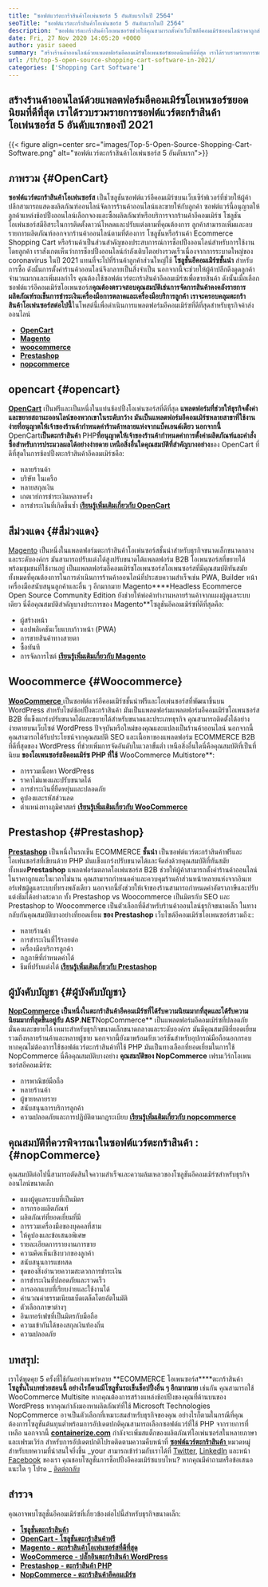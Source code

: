 ```yaml
---
title: "ซอฟต์แวร์ตะกร้าสินค้าโอเพ่นซอร์ส 5 อันดับแรกในปี 2564" 
seoTitle: "ซอฟต์แวร์ตะกร้าสินค้าโอเพ่นซอร์ส 5 อันดับแรกในปี 2564" 
description: "ซอฟต์แวร์ตะกร้าสินค้าโอเพนซอร์ซช่วยให้คุณสามารถตั้งค่าเว็บไซต์อีคอมเมิร์ซออนไลน์ราคาถูกสำหรับธุรกิจของคุณ ลองทบทวนตะกร้าสินค้าฟรีแวร์ 5 อันดับแรก" 
date: Fri, 27 Nov 2020 14:05:20 +0000
author: yasir saeed
summary: "สร้างร้านค้าออนไลน์ด้วยแพลตฟอร์มอีคอมเมิร์ซโอเพนซอร์ซยอดนิยมที่ดีที่สุด เราได้รวบรวมรายการซอฟต์แวร์ตะกร้าสินค้าโอเพ่นซอร์ส 5 อันดับแรกของปี 2021" 
url: /th/top-5-open-source-shopping-cart-software-in-2021/
categories: ['Shopping Cart Software']
---
```


## สร้างร้านค้าออนไลน์ด้วยแพลตฟอร์มอีคอมเมิร์ซโอเพนซอร์ซยอดนิยมที่ดีที่สุด เราได้รวบรวมรายการซอฟต์แวร์ตะกร้าสินค้าโอเพ่นซอร์ส 5 อันดับแรกของปี 2021

{{< figure align=center src="images/Top-5-Open-Source-Shopping-Cart-Software.png" alt="ซอฟต์แวร์ตะกร้าสินค้าโอเพ่นซอร์ส 5 อันดับแรก">}}


## **ภาพรวม** {#OpenCart}

**ซอฟต์แวร์ตะกร้าสินค้าโอเพ่นซอร์ส** เป็นโซลูชันซอฟต์แวร์อีคอมเมิร์ซบนเว็บเซิร์ฟเวอร์ที่ช่วยให้ผู้ค้าปลีกสามารถแสดงผลิตภัณฑ์ออนไลน์จัดการร้านค้าออนไลน์และขายให้กับลูกค้า ซอฟต์แวร์นี้อนุญาตให้ลูกค้าแหล่งช้อปปิ้งออนไลน์เลือกจองและซื้อผลิตภัณฑ์หรือบริการจากร้านค้าอีคอมเมิร์ซ โซลูชันโอเพ่นซอร์สมีอิสระในการติดตั้งดาวน์โหลดและปรับแต่งตามที่คุณต้องการ ลูกค้าสามารถเพิ่มและลบรายการผลิตภัณฑ์ออกจากร้านค้าออนไลน์ตามที่ต้องการ โซลูชันหรือร้านค้า Ecommerce Shopping Cart หรือร้านค้าเป็นส่วนสำคัญของประสบการณ์การช็อปปิ้งออนไลน์สำหรับการใช้งานโดยลูกค้า
เราสังเกตเห็นว่าการช็อปปิ้งออนไลน์กำลังเติบโตอย่างรวดเร็วเนื่องจากการระบาดใหญ่ของ coronavirus ในปี 2021 แทนที่จะไปที่ร้านค้าลูกค้าส่วนใหญ่ใช้ **โซลูชั่นอีคอมเมิร์ซชั้นนำ** สำหรับการซื้อ ดังนั้นการตั้งค่าร้านค้าออนไลน์จึงกลายเป็นสิ่งจำเป็น นอกจากนี้จะช่วยให้ผู้ค้าปลีกดึงดูดลูกค้าจำนวนมากและเพิ่มผลกำไร คุณต้องใช้ซอฟต์แวร์ตะกร้าสินค้าอีคอมเมิร์ซเพื่อขายสินค้า ดังนั้นเมื่อเลือกซอฟต์แวร์อีคอมเมิร์ซโอเพนซอร์ส**คุณต้องตรวจสอบคุณสมบัติเช่นการจัดการสินค้าคงคลังรายการผลิตภัณฑ์รถเข็นการชำระเงินเครื่องมือการตลาดและเครื่องมือบริการลูกค้า
เราจะครอบคลุมตะกร้าสินค้าโอเพ่นซอร์สต่อไปนี้**ในโพสต์นี้เพื่อดำเนินการแพลตฟอร์มอีคอมเมิร์ซที่ดีที่สุดสำหรับธุรกิจค้าส่งออนไลน์
* [ **OpenCart** ][1]
* [ **Magento** ][2]
* [ **woocommerce** ][3]
* [ **Prestashop** ][4]
* [ **nopcommerce** ][5]

## opencart {#opencart}

[ **OpenCart**][6] เป็นฟรีและเป็นหนึ่งในแท่นช้อปปิ้งโอเพ่นซอร์สที่ดีที่สุด **แพลตฟอร์มที่ช่วยให้ธุรกิจตั้งค่าและขยายสถานะออนไลน์ของพวกเขาในระดับกว้าง มันเป็นแพลตฟอร์มอีคอมเมิร์ซหลายสาขาที่ใช้งานง่ายที่อนุญาตให้เจ้าของร้านค้ากำหนดค่าร้านค้าหลายแห่งจากแบ็คเอนด์เดียว นอกจากนี้** OpenCart**เป็นตะกร้าสินค้า** PHP**ที่อนุญาตให้เจ้าของร้านค้ากำหนดค่าการตั้งค่าผลิตภัณฑ์และคำสั่งซื้อสำหรับการประมวลผลได้อย่างง่ายดาย
เหนือสิ่งอื่นใดคุณสมบัติที่สำคัญบางอย่าง**ของ OpenCart ที่ดีที่สุดในการช้อปปิ้งตะกร้าสินค้าอีคอมเมิร์ซคือ:
  * หลายร้านค้า
  * บริษัท ในเครือ
  * หลายสกุลเงิน
  * เกตเวย์การชำระเงินหลายครั้ง
  * การชำระเงินที่เกิดขึ้นซ้ำ
[ **เรียนรู้เพิ่มเติมเกี่ยวกับ OpenCart** ][7]

## สีม่วงแดง {#สีม่วงแดง}

[Magento][8] เป็นหนึ่งในแพลตฟอร์มตะกร้าสินค้าโอเพ่นซอร์สชั้นนำสำหรับธุรกิจขนาดเล็กขนาดกลางและระดับองค์กร มันสามารถปรับแต่งได้สูงปรับขนาดได้แพลตฟอร์ม B2B โอเพนซอร์สที่ขยายได้พร้อมชุมชนที่ใช้งานอยู่ เป็นแพลตฟอร์มอีคอมเมิร์ซโอเพนซอร์สโอเพนซอร์สที่มีคุณสมบัติทันสมัยทั้งหมดที่คุณต้องการในการดำเนินการร้านค้าออนไลน์ที่ประสบความสำเร็จเช่น PWA, Builder หน้าเครื่องมือสนับสนุนลูกค้าและอื่น ๆ อีกมากมาย Magento****Headless Ecommerce Open Source Community Edition ยังช่วยให้พ่อค้าทำงานหลายร้านค้าจากแผงผู้ดูแลระบบเดียว
นี่คือคุณสมบัติสำคัญบางประการของ Magento**โซลูชันอีคอมเมิร์ซที่ดีที่สุดคือ:
  * ผู้สร้างหน้า
  * แอปพลิเคชันเว็บแบบก้าวหน้า (PWA)
  * การขายสินค้าทางสายตา
  * ซื้อทันที
  * การจัดการไซต์
[ **เรียนรู้เพิ่มเติมเกี่ยวกับ Magento** ][8]

## Woocommerce {#Woocommerce}

[ **WooCommerce** ][9] เป็นซอฟต์แวร์อีคอมเมิร์ซชั้นนำฟรีและโอเพ่นซอร์สที่พัฒนาขึ้นบน WordPress สำหรับไซต์ช้อปปิ้งตะกร้าสินค้า มันเป็นแพลตฟอร์มแพลตฟอร์มอีคอมเมิร์ซโอเพนซอร์ส B2B ที่แข็งแกร่งปรับขนาดได้และขยายได้สำหรับขนาดและประเภทธุรกิจ คุณสามารถติดตั้งได้อย่างง่ายดายบนเว็บไซต์ WordPress ปัจจุบันหรือใหม่ของคุณและแปลงเป็นร้านค้าออนไลน์ นอกจากนี้คุณสามารถได้รับประโยชน์จากคุณสมบัติ SEO และเนื้อหาของแพลตฟอร์ม ECOMMERCE B2B ที่ดีที่สุดของ WordPress ที่ช่วยเพิ่มการจัดอันดับในเวลาขั้นต่ำ
เหนือสิ่งอื่นใดนี่คือคุณสมบัติที่เป็นที่นิยม **ของโอเพนซอร์สอีคอมเมิร์ซ PHP ที่ใช้** WooCommerce Multistore**:
  * การรวมเนื้อหา WordPress
  * ราคาไม่แพงและปรับขนาดได้
  * การชำระเงินที่ยืดหยุ่นและปลอดภัย
  * คูปองและรหัสส่วนลด
  * ตำแหน่งทางภูมิศาสตร์
[ **เรียนรู้เพิ่มเติมเกี่ยวกับ WooCommerce** ][10]

## Prestashop {#Prestashop}

[ **Prestashop**][11] เป็นหนึ่งในรถเข็น ECOMMERCE **ชั้นนำ** เป็นซอฟต์แวร์ตะกร้าสินค้าฟรีและโอเพ่นซอร์สที่เขียนด้วย PHP มันแข็งแกร่งปรับขนาดได้และจัดส่งด้วยคุณสมบัติที่ทันสมัยทั้งหมด**Prestashop** แพลตฟอร์มตลาดโอเพ่นซอร์ส B2B ช่วยให้ผู้ค้าสามารถตั้งค่าร้านค้าออนไลน์ในราคาถูกและในเวลาไม่นาน คุณสามารถกำหนดค่าและควบคุมร้านค้าส่วนหน้าหลายแห่งจากอินเทอร์เฟซผู้ดูแลระบบที่ทรงพลังเดียว นอกจากนี้ยังช่วยให้เจ้าของร้านสามารถกำหนดค่าอัตราภาษีและปรับแต่งธีมได้อย่างสะดวก ทั้ง Prestashop vs Woocommerce เป็นมิตรกับ SEO และ Prestashop to Woocommerce เป็นตัวเลือกที่ดีสำหรับร้านค้าออนไลน์ธุรกิจขนาดเล็ก
ในทางกลับกันคุณสมบัติบางอย่างที่ยอดเยี่ยม **ของ Prestashop** เว็บไซต์อีคอมเมิร์ซโอเพนซอร์สรวมถึง::
  * หลายร้านค้า
  * การชำระเงินที่ไร้รอยต่อ
  * เครื่องมือบริการลูกค้า
  * กฎภาษีที่กำหนดค่าได้
  * ธีมที่ปรับแต่งได้
[ **เรียนรู้เพิ่มเติมเกี่ยวกับ Prestashop** ][12]

## ผู้บังคับบัญชา {#ผู้บังคับบัญชา}

**[NopCommerce][13] **เป็นหนึ่งในตะกร้าสินค้าอีคอมเมิร์ซที่ได้รับความนิยมมากที่สุดและได้รับความนิยมมากที่สุด**ขึ้นอยู่กับ ASP.NET**NopCommerce** เป็นแพลตฟอร์มอีคอมเมิร์ซที่ปลอดภัยมั่นคงและขยายได้ เหมาะสำหรับธุรกิจขนาดเล็กขนาดกลางและระดับองค์กร มันมีคุณสมบัติที่ยอดเยี่ยมรวมถึงหลายร้านค้าและหลายผู้ขาย นอกจากนี้ยังมาพร้อมกับเวอร์ชันสำหรับอุปกรณ์มือถือนอกกรอบ หากคุณไม่ต้องการใช้ซอฟต์แวร์ตะกร้าสินค้าที่ใช้ PHP มันเป็นทางเลือกที่ยอดเยี่ยมในการใช้ NopCommerce
นี่คือคุณสมบัติบางอย่าง **คุณสมบัติของ NopCommerce** เฟรมเวิร์กโอเพนซอร์สอีคอมเมิร์ซ:
  * การพาณิชย์มือถือ
  * หลายร้านค้า
  * ผู้ขายหลายราย
  * สนับสนุนการบริการลูกค้า
  * ความปลอดภัยและการปฏิบัติตามกฎระเบียบ
[ **เรียนรู้เพิ่มเติมเกี่ยวกับ nopcommerce** ][14]

## **คุณสมบัติที่ควรพิจารณาในซอฟต์แวร์ตะกร้าสินค้า** : {#nopCommerce}

คุณสมบัติต่อไปนี้สามารถตัดสินใจความสำเร็จและความล้มเหลวของโซลูชันอีคอมเมิร์ซสำหรับธุรกิจออนไลน์ขนาดเล็ก
  * แผงผู้ดูแลระบบที่เป็นมิตร
  * การกรองผลิตภัณฑ์
  * ผลิตภัณฑ์ที่ยอดเยี่ยมที่มี
  * การรวมเครื่องมือของบุคคลที่สาม
  * ให้คูปองและข้อเสนอพิเศษ
  * รายละเอียดการรายงานการขาย
  * ความคิดเห็นเชิงบวกของลูกค้า
  * สนับสนุนการแชทสด
  * ชุดของสิ่งอำนวยความสะดวกการชำระเงิน
  * การชำระเงินที่ปลอดภัยและรวดเร็ว
  * การออกแบบที่เรียบง่ายและใช้งานได้
  * คำนวณค่าธรรมเนียมเบ็ดเตล็ดโดยอัตโนมัติ
  * ตัวเลือกภาษาต่างๆ
  * อินเทอร์เฟซที่เป็นมิตรกับมือถือ
  * ความเข้ากันได้ของสกุลเงินท้องถิ่น
  * ความปลอดภัย

## บทสรุป:
เราได้พูดคุย 5 ครั้งที่ใช้กันอย่างแพร่หลาย **ECOMMERCE โอเพนซอร์ส****ตะกร้าสินค้า **โซลูชั่นในบทช่วยสอนนี้ อย่างไรก็ตามมีโซลูชั่นรถเข็นช็อปปิ้งอื่น ๆ อีกมากมาย** เช่นกัน คุณสามารถใช้ WooCommerce Multisite หากคุณต้องการสร้างแหล่งช้อปปิ้งของคุณที่ด้านบนของ WordPress หากคุณกำลังมองหาผลิตภัณฑ์ที่ใช้ Microsoft Technologies NopCommerce อาจเป็นตัวเลือกที่เหมาะสมสำหรับธุรกิจของคุณ อย่างไรก็ตามในกรณีที่คุณต้องการโซลูชันต้นทุนต่ำพร้อมการอัปเดตปกติคุณสามารถเลือกซอฟต์แวร์ที่ใช้ PHP จากรายการที่เหลือ
นอกจากนี้ [ **containerize.com**][15] กำลังจะเพิ่มสแต็กของผลิตภัณฑ์โอเพ่นซอร์สในหลายภาษาและเฟรมเวิร์ก สำหรับการอัปเดตปกติโปรดติดตามความคืบหน้าที่ [**ซอฟต์แวร์ตะกร้าสินค้า** ][16] หมวดหมู่สำหรับบทความที่น่าสนใจยิ่งขึ้น _your สามารถเข้าร่วมกับเราได้ที่ [Twitter][17], [LinkedIn][18] และหน้า [Facebook][19] ของเรา คุณชอบโซลูชั่นการช็อปปิ้งอีคอมเมิร์ซแบบไหน? หากคุณมีคำถามหรือข้อเสนอแนะใด ๆ โปรด _ [ติดต่อกลับ][20]

## สำรวจ
คุณอาจพบโซลูชั่นอีคอมเมิร์ซที่เกี่ยวข้องต่อไปนี้สำหรับธุรกิจขนาดเล็ก:
* [ **โซลูชั่นตะกร้าสินค้า** ][21]
* [ **OpenCart - โซลูชันตะกร้าสินค้าฟรี** ][22]
* [ **Magento - ตะกร้าสินค้าโอเพ่นซอร์สที่ดีที่สุด** ][23]
* [ **WooCommerce - ปลั๊กอินตะกร้าสินค้า WordPress** ][24]
* [ **Prestashop - ตะกร้าสินค้า PHP** ][25]
* [ **NopCommerce - ตะกร้าสินค้าอีคอมเมิร์ซ** ][26]



[1]: #OpenCart
[2]: #Magento
[3]: #WooCommerce
[4]: #PrestaShop
[5]: #nopCommerce
[6]: https://products.containerize.com/ecommerce/opencart/
[7]: https://www.opencart.com/
[8]: https://magento.com/
[9]: https://products.containerize.com/ecommerce/woocommerce/
[10]: https://woocommerce.com/
[11]: https://products.containerize.com/ecommerce/prestashop/
[12]: https://www.prestashop.com/
[13]: https://products.containerize.com/ecommerce/nopcommerce/
[14]: https://www.nopcommerce.com/
[15]: https://www.containerize.com/
[16]: https://blog.containerize.com/category/shopping-cart-software
[17]: https://twitter.com/containerize_co
[18]: https://www.linkedin.com/company/containerize/
[19]: http://facebook.com/containerize
[20]: mailto:yasir.saeed@aspose.com
[21]: https://products.containerize.com/ecommerce
[22]: https://products.containerize.com/ecommerce/opencart
[23]: https://products.containerize.com/ecommerce/magento
[24]: https://products.containerize.com/ecommerce/woocommerce
[25]: https://products.containerize.com/ecommerce/prestashop
[26]: https://products.containerize.com/ecommerce/nopcommerce
